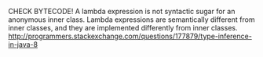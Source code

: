 CHECK BYTECODE!
A lambda expression is not syntactic sugar for an anonymous inner class.
Lambda expressions are semantically different from inner classes, and they are implemented differently from inner classes.
http://programmers.stackexchange.com/questions/177879/type-inference-in-java-8
